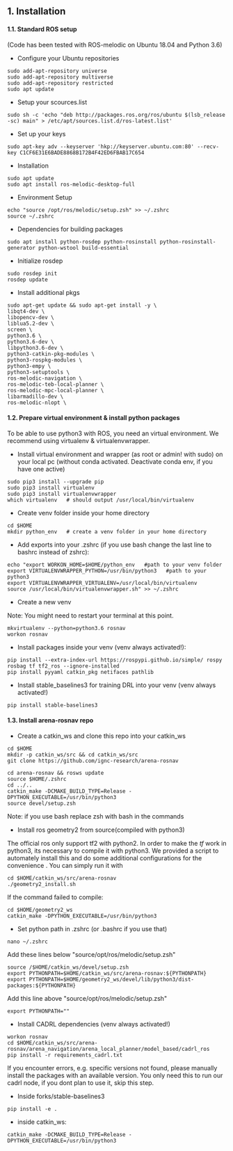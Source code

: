 ## 1. Installation
#### 1.1. Standard ROS setup
(Code has been tested with ROS-melodic on Ubuntu 18.04 and Python 3.6)

* Configure your Ubuntu repositories
```
sudo add-apt-repository universe
sudo add-apt-repository multiverse
sudo add-apt-repository restricted
sudo apt update
```

* Setup your scources.list
```
sudo sh -c 'echo "deb http://packages.ros.org/ros/ubuntu $(lsb_release -sc) main" > /etc/apt/sources.list.d/ros-latest.list'
```

*	Set up your keys
```
sudo apt-key adv --keyserver 'hkp://keyserver.ubuntu.com:80' --recv-key C1CF6E31E6BADE8868B172B4F42ED6FBAB17C654
```

*	Installation
```
sudo apt update
sudo apt install ros-melodic-desktop-full
```

* Environment Setup
```
echo "source /opt/ros/melodic/setup.zsh" >> ~/.zshrc
source ~/.zshrc
```

*	Dependencies for building packages
```
sudo apt install python-rosdep python-rosinstall python-rosinstall-generator python-wstool build-essential
```

* Initialize rosdep
```
sudo rosdep init
rosdep update
```

* Install additional pkgs 
```
sudo apt-get update && sudo apt-get install -y \
libqt4-dev \
libopencv-dev \
liblua5.2-dev \
screen \
python3.6 \
python3.6-dev \
libpython3.6-dev \
python3-catkin-pkg-modules \
python3-rospkg-modules \
python3-empy \
python3-setuptools \
ros-melodic-navigation \
ros-melodic-teb-local-planner \
ros-melodic-mpc-local-planner \
libarmadillo-dev \
ros-melodic-nlopt \
```

#### 1.2. Prepare virtual environment & install python packages
To be able to use python3 with ROS, you need an virtual environment. We recommend using virtualenv & virtualenvwrapper. 

* Install virtual environment and wrapper (as root or admin! with sudo) on your local pc (without conda activated. Deactivate conda env, if you have one active)
```
sudo pip3 install --upgrade pip
sudo pip3 install virtualenv
sudo pip3 install virtualenvwrapper
which virtualenv   # should output /usr/local/bin/virtualenv  
```

* Create venv folder inside your home directory
```
cd $HOME
mkdir python_env   # create a venv folder in your home directory 
```

* Add exports into your .zshrc (if you use bash change the last line to bashrc instead of zshrc):
```
echo "export WORKON_HOME=$HOME/python_env   #path to your venv folder
export VIRTUALENVWRAPPER_PYTHON=/usr/bin/python3   #path to your python3 
export VIRTUALENVWRAPPER_VIRTUALENV=/usr/local/bin/virtualenv
source /usr/local/bin/virtualenvwrapper.sh" >> ~/.zshrc
```

* Create a new venv

Note: You might need to restart your terminal at this point.
```
mkvirtualenv --python=python3.6 rosnav
workon rosnav
```

* Install packages inside your venv (venv always activated!):
```
pip install --extra-index-url https://rospypi.github.io/simple/ rospy rosbag tf tf2_ros --ignore-installed
pip install pyyaml catkin_pkg netifaces pathlib
```     

* Install stable_baselines3 for training DRL into your venv (venv always activated!)
```
pip install stable-baselines3
```

#### 1.3. Install arena-rosnav repo
* Create a catkin_ws and clone this repo into your catkin_ws 
````
cd $HOME
mkdir -p catkin_ws/src && cd catkin_ws/src
git clone https://github.com/ignc-research/arena-rosnav

cd arena-rosnav && rosws update
source $HOME/.zshrc
cd ../.. 
catkin_make -DCMAKE_BUILD_TYPE=Release -DPYTHON_EXECUTABLE=/usr/bin/python3
source devel/setup.zsh
````
Note: if you use bash replace zsh with bash in the commands

* Install ros geometry2 from source(compiled with python3) 

The official ros only support tf2 with python2. In order to make the *tf* work in python3, its necessary to compile it with python3. We provided a script to automately install this
and do some additional configurations for the convenience . You can simply run it with 
```
cd $HOME/catkin_ws/src/arena-rosnav
./geometry2_install.sh
```

If the command failed to compile:
```
cd $HOME/geometry2_ws
catkin_make -DPYTHON_EXECUTABLE=/usr/bin/python3
```

* Set python path in .zshrc (or .bashrc if you use that)
```
nano ~/.zshrc
```
Add these lines below "source/opt/ros/melodic/setup.zsh"
```
source /$HOME/catkin_ws/devel/setup.zsh
export PYTHONPATH=$HOME/catkin_ws/src/arena-rosnav:${PYTHONPATH}
export PYTHONPATH=$HOME/geometry2_ws/devel/lib/python3/dist-packages:${PYTHONPATH}
```
Add this line above "source/opt/ros/melodic/setup.zsh"
```
export PYTHONPATH=""
```

* Install CADRL dependencies (venv always activated!) 
```
workon rosnav
cd $HOME/catkin_ws/src/arena-rosnav/arena_navigation/arena_local_planner/model_based/cadrl_ros
pip install -r requirements_cadrl.txt
```
If you encounter errors, e.g. specific versions not found, please manually install the packages with an available version.
You only need this to run our cadrl node, if you dont plan to use it, skip this step.


* Inside forks/stable-baselines3
```
pip install -e .

```
* inside catkin_ws:
```
catkin_make -DCMAKE_BUILD_TYPE=Release -DPYTHON_EXECUTABLE=/usr/bin/python3
```
